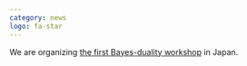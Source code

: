 ```yaml
---
category: news
logo: fa-star
---
```


We are organizing [the first Bayes-duality workshop](https://bayesduality.github.io/workshop/) in Japan.


